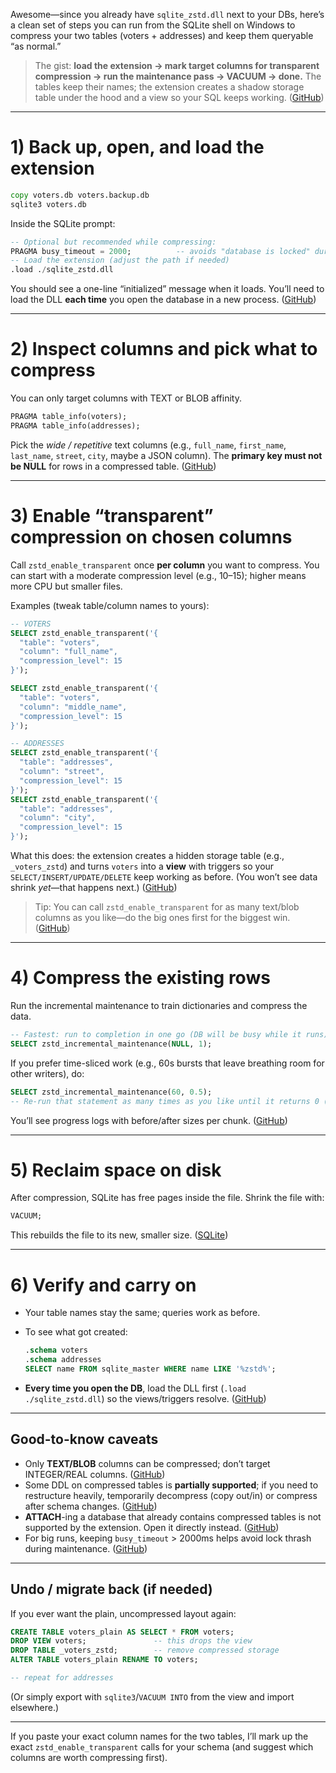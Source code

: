 Awesome—since you already have `sqlite_zstd.dll` next to your DBs, here’s a clean set of steps you can run from the SQLite shell on Windows to compress your two tables (voters + addresses) and keep them queryable “as normal.”

> The gist: **load the extension → mark target columns for transparent compression → run the maintenance pass → VACUUM → done.** The tables keep their names; the extension creates a shadow storage table under the hood and a view so your SQL keeps working. ([GitHub][1])

---

# 1) Back up, open, and load the extension

```bat
copy voters.db voters.backup.db
sqlite3 voters.db
```

Inside the SQLite prompt:

```sql
-- Optional but recommended while compressing:
PRAGMA busy_timeout = 2000;          -- avoids "database is locked" during maintenance
-- Load the extension (adjust the path if needed)
.load ./sqlite_zstd.dll
```

You should see a one-line “initialized” message when it loads. You’ll need to load the DLL **each time** you open the database in a new process. ([GitHub][1])

---

# 2) Inspect columns and pick what to compress

You can only target columns with TEXT or BLOB affinity.

```sql
PRAGMA table_info(voters);
PRAGMA table_info(addresses);
```

Pick the *wide / repetitive* text columns (e.g., `full_name`, `first_name`, `last_name`, `street`, `city`, maybe a JSON column). The **primary key must not be NULL** for rows in a compressed table. ([GitHub][1])

---

# 3) Enable “transparent” compression on chosen columns

Call `zstd_enable_transparent` once **per column** you want to compress. You can start with a moderate compression level (e.g., 10–15); higher means more CPU but smaller files.

Examples (tweak table/column names to yours):

```sql
-- VOTERS
SELECT zstd_enable_transparent('{
  "table": "voters",
  "column": "full_name",
  "compression_level": 15
}');

SELECT zstd_enable_transparent('{
  "table": "voters",
  "column": "middle_name",
  "compression_level": 15
}');

-- ADDRESSES
SELECT zstd_enable_transparent('{
  "table": "addresses",
  "column": "street",
  "compression_level": 15
}');
SELECT zstd_enable_transparent('{
  "table": "addresses",
  "column": "city",
  "compression_level": 15
}');
```

What this does: the extension creates a hidden storage table (e.g., `_voters_zstd`) and turns `voters` into a **view** with triggers so your `SELECT/INSERT/UPDATE/DELETE` keep working as before. (You won’t see data shrink *yet*—that happens next.) ([GitHub][1])

> Tip: You can call `zstd_enable_transparent` for as many text/blob columns as you like—do the big ones first for the biggest win. ([GitHub][1])

---

# 4) Compress the existing rows

Run the incremental maintenance to train dictionaries and compress the data.

```sql
-- Fastest: run to completion in one go (DB will be busy while it runs)
SELECT zstd_incremental_maintenance(NULL, 1);
```

If you prefer time-sliced work (e.g., 60s bursts that leave breathing room for other writers), do:

```sql
SELECT zstd_incremental_maintenance(60, 0.5);
-- Re-run that statement as many times as you like until it returns 0 (nothing left to do).
```

You’ll see progress logs with before/after sizes per chunk. ([GitHub][1])

---

# 5) Reclaim space on disk

After compression, SQLite has free pages inside the file. Shrink the file with:

```sql
VACUUM;
```

This rebuilds the file to its new, smaller size. ([SQLite][2])

---

# 6) Verify and carry on

* Your table names stay the same; queries work as before.
* To see what got created:

  ```sql
  .schema voters
  .schema addresses
  SELECT name FROM sqlite_master WHERE name LIKE '%zstd%';
  ```
* **Every time you open the DB**, load the DLL first (`.load ./sqlite_zstd.dll`) so the views/triggers resolve. ([GitHub][1])

---

## Good-to-know caveats

* Only **TEXT/BLOB** columns can be compressed; don’t target INTEGER/REAL columns. ([GitHub][1])
* Some DDL on compressed tables is **partially supported**; if you need to restructure heavily, temporarily decompress (copy out/in) or compress after schema changes. ([GitHub][1])
* **ATTACH**-ing a database that already contains compressed tables is not supported by the extension. Open it directly instead. ([GitHub][1])
* For big runs, keeping `busy_timeout` > 2000ms helps avoid lock thrash during maintenance. ([GitHub][1])

---

## Undo / migrate back (if needed)

If you ever want the plain, uncompressed layout again:

```sql
CREATE TABLE voters_plain AS SELECT * FROM voters;
DROP VIEW voters;               -- this drops the view
DROP TABLE _voters_zstd;        -- remove compressed storage
ALTER TABLE voters_plain RENAME TO voters;

-- repeat for addresses
```

(Or simply export with `sqlite3`/`VACUUM INTO` from the view and import elsewhere.)

---

If you paste your exact column names for the two tables, I’ll mark up the exact `zstd_enable_transparent` calls for your schema (and suggest which columns are worth compressing first).

[1]: https://github.com/phiresky/sqlite-zstd "GitHub - phiresky/sqlite-zstd: Transparent dictionary-based row-level compression for SQLite"
[2]: https://www.sqlite.org/lang_vacuum.html?utm_source=chatgpt.com "VACUUM"


